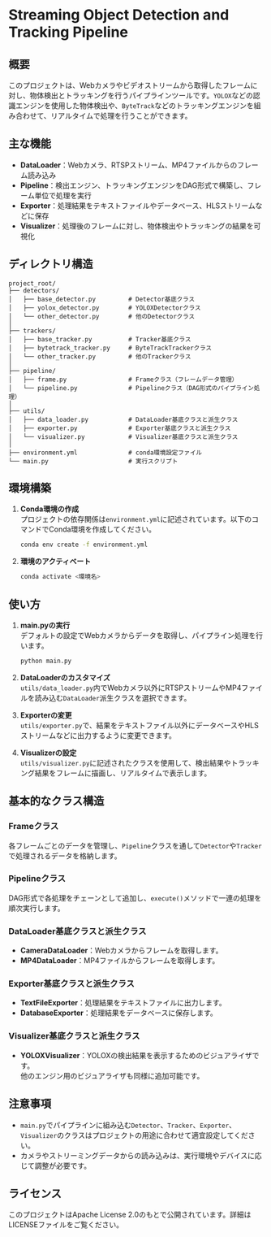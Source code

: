 # Streaming Object Detection and Tracking Pipeline

## 概要
このプロジェクトは、Webカメラやビデオストリームから取得したフレームに対し、物体検出とトラッキングを行うパイプラインツールです。`YOLOX`などの認識エンジンを使用した物体検出や、`ByteTrack`などのトラッキングエンジンを組み合わせて、リアルタイムで処理を行うことができます。

## 主な機能
- **DataLoader**：Webカメラ、RTSPストリーム、MP4ファイルからのフレーム読み込み
- **Pipeline**：検出エンジン、トラッキングエンジンをDAG形式で構築し、フレーム単位で処理を実行
- **Exporter**：処理結果をテキストファイルやデータベース、HLSストリームなどに保存
- **Visualizer**：処理後のフレームに対し、物体検出やトラッキングの結果を可視化

## ディレクトリ構造
```
project_root/
├── detectors/
│   ├── base_detector.py         # Detector基底クラス
│   ├── yolox_detector.py        # YOLOXDetectorクラス
│   └── other_detector.py        # 他のDetectorクラス
│
├── trackers/
│   ├── base_tracker.py          # Tracker基底クラス
│   ├── bytetrack_tracker.py     # ByteTrackTrackerクラス
│   └── other_tracker.py         # 他のTrackerクラス
│
├── pipeline/
│   ├── frame.py                 # Frameクラス（フレームデータ管理）
│   └── pipeline.py              # Pipelineクラス（DAG形式のパイプライン処理）
│
├── utils/
│   ├── data_loader.py           # DataLoader基底クラスと派生クラス
│   ├── exporter.py              # Exporter基底クラスと派生クラス
│   └── visualizer.py            # Visualizer基底クラスと派生クラス
│
├── environment.yml              # conda環境設定ファイル
└── main.py                      # 実行スクリプト
```

## 環境構築

1. **Conda環境の作成**  
   プロジェクトの依存関係は`environment.yml`に記述されています。以下のコマンドでConda環境を作成してください。
   ```bash
   conda env create -f environment.yml
   ```

2. **環境のアクティベート**
   ```bash
   conda activate <環境名>
   ```

## 使い方

1. **main.pyの実行**  
   デフォルトの設定でWebカメラからデータを取得し、パイプライン処理を行います。
   ```bash
   python main.py
   ```

2. **DataLoaderのカスタマイズ**  
   `utils/data_loader.py`内でWebカメラ以外にRTSPストリームやMP4ファイルを読み込む`DataLoader`派生クラスを選択できます。

3. **Exporterの変更**  
   `utils/exporter.py`で、結果をテキストファイル以外にデータベースやHLSストリームなどに出力するように変更できます。

4. **Visualizerの設定**  
   `utils/visualizer.py`に記述されたクラスを使用して、検出結果やトラッキング結果をフレームに描画し、リアルタイムで表示します。

## 基本的なクラス構造

### Frameクラス
各フレームごとのデータを管理し、`Pipeline`クラスを通して`Detector`や`Tracker`で処理されるデータを格納します。

### Pipelineクラス
DAG形式で各処理をチェーンとして追加し、`execute()`メソッドで一連の処理を順次実行します。

### DataLoader基底クラスと派生クラス
- **CameraDataLoader**：Webカメラからフレームを取得します。
- **MP4DataLoader**：MP4ファイルからフレームを取得します。

### Exporter基底クラスと派生クラス
- **TextFileExporter**：処理結果をテキストファイルに出力します。
- **DatabaseExporter**：処理結果をデータベースに保存します。

### Visualizer基底クラスと派生クラス
- **YOLOXVisualizer**：YOLOXの検出結果を表示するためのビジュアライザです。  
  他のエンジン用のビジュアライザも同様に追加可能です。

## 注意事項
- `main.py`でパイプラインに組み込む`Detector`、`Tracker`、`Exporter`、`Visualizer`のクラスはプロジェクトの用途に合わせて適宜設定してください。
- カメラやストリーミングデータからの読み込みは、実行環境やデバイスに応じて調整が必要です。

## ライセンス
このプロジェクトはApache License 2.0のもとで公開されています。詳細はLICENSEファイルをご覧ください。